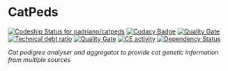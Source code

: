CatPeds
==========
[![Codeship Status for padriano/catpeds](https://app.codeship.com/projects/70e530e0-c5e8-0134-b344-5e1bd76d6753/status?branch=master)](https://app.codeship.com/projects/198433)
[![Codacy Badge](https://api.codacy.com/project/badge/Grade/95669fcad9954f948c41b6f351ad84ac)](https://www.codacy.com/app/padriano/catpeds?utm_source=github.com&amp;utm_medium=referral&amp;utm_content=padriano/catpeds&amp;utm_campaign=Badge_Grade)
[![Quality Gate](https://sonarqube.com/api/badges/gate?key=com.catpeds%3Acatpeds)](https://sonarqube.com/dashboard/index?id=com.catpeds%3Acatpeds)
[![Technical debt ratio](https://sonarqube.com/api/badges/measure?key=com.catpeds%3Acatpeds)](https://sonarqube.com/dashboard/index?id=com.catpeds%3Acatpeds)
[![Quality Gate](https://sonarqube.com/api/badges/gate?key=com.catpeds%3Acatpeds&metric=coverage)](https://sonarqube.com/dashboard/index?id=com.catpeds%3Acatpeds)
[![CE activity](https://sonarqube.com//api/badges/ce_activity?key=com.catpeds%3Acatpeds)](https://sonarqube.com/dashboard/index?id=com.catpeds%3Acatpeds)
[![Dependency Status](https://www.versioneye.com/user/projects/5889fba91618a7004ce168aa/badge.svg?style=flat)](https://www.versioneye.com/user/projects/5889fba91618a7004ce168aa)

*Cat pedigree analyser and aggregator to provide cat genetic information from multiple sources*
